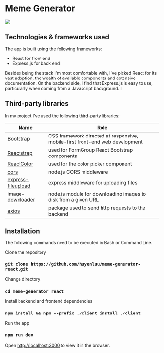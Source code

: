 # Meme Generator

![](https://github.com/huyenluu/meme-generator-react/blob/master/usage.gif)

## Technologies & frameworks used

The app is built using the following frameworks:

* React for front end
* Express.js for back end

Besides being the stack I'm most comfortable with, I've picked React for its vast adoption, the wealth of available components and extensive documentation. On the backend side, I find that Express.js is easy to use, particularly when coming from a Javascript background. 
I

## Third-party libraries

In my project I've used the following third-party libraries:

Name | Role
--- | ---
[Bootstrap](https://getbootstrap.com/) | CSS framework directed at responsive, mobile-first front-end web development
[Reactstrap](https://reactstrap.github.io/) | used for FormGroup React Bootstrap components
[ReactColor](https://casesandberg.github.io/react-color/) | used for the color picker component
[cors](https://expressjs.com/en/resources/middleware/cors.html) | node.js CORS middleware
[express-fileupload](https://www.npmjs.com/package/express-fileupload)| express middleware for uploading files
[image-downloader](https://www.npmjs.com/package/image-downloader) | node.js module for downloading images to disk from a given URL
[axios](https://www.npmjs.com/package/axios)| package used to send http requests to the backend


## Installation

The following commands need to be executed in Bash or Command Line.

Clone the repository

### `git clone https://github.com/huyenluu/meme-generator-react.git`

Change directory

### `cd meme-generator react`

Install backend and frontend dependencies

### `npm install && npm --prefix ./client install ./client`

Run the app

### `npm run dev`

Open [http://localhost:3000](http://localhost:3000) to view it in the browser.
